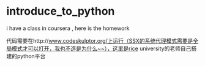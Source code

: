 # introduce_to_python
i have a class in coursera , here is the homework

代码需要在http://www.codeskulptor.org/上运行（SSX的系统代理模式需要是全局模式才可以打开，我也不造是为什么~~），这里是rice university的老师自己搭建的python平台
